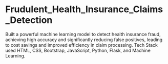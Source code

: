 # Frudulent_Health_Insurance_Claims_Detection
 Built a powerful machine learning model to detect health insurance fraud, achieving high accuracy and significantly reducing false positives, leading to cost savings and improved efficiency in claim processing.  Tech Stack used HTML, CSS, Bootstrap, JavaScript, Python, Flask, and Machine Learning.
